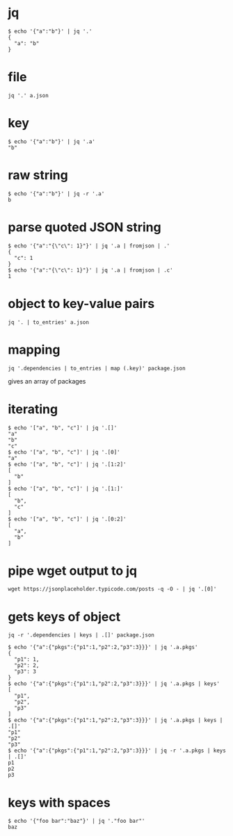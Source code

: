 # jq

```
$ echo '{"a":"b"}' | jq '.'
{
  "a": "b"
}
```

# file

`jq '.' a.json`

# key

```
$ echo '{"a":"b"}' | jq '.a'
"b"
```

# raw string

```
$ echo '{"a":"b"}' | jq -r '.a'
b
```

# parse quoted JSON string

```
$ echo '{"a":"{\"c\": 1}"}' | jq '.a | fromjson | .' 
{
  "c": 1
}
$ echo '{"a":"{\"c\": 1}"}' | jq '.a | fromjson | .c' 
1
```

# object to key-value pairs

`jq '. | to_entries' a.json`

# mapping

`jq '.dependencies | to_entries | map (.key)' package.json`

gives an array of packages

# iterating

```
$ echo '["a", "b", "c"]' | jq '.[]'
"a"
"b"
"c"
$ echo '["a", "b", "c"]' | jq '.[0]'
"a"
$ echo '["a", "b", "c"]' | jq '.[1:2]'
[
  "b"
]
$ echo '["a", "b", "c"]' | jq '.[1:]'
[
  "b",
  "c"
]
$ echo '["a", "b", "c"]' | jq '.[0:2]'
[
  "a",
  "b"
]
```

# pipe wget output to jq

`wget https://jsonplaceholder.typicode.com/posts -q -O - | jq '.[0]'`

# gets keys of object

```
jq -r '.dependencies | keys | .[]' package.json
```

```
$ echo '{"a":{"pkgs":{"p1":1,"p2":2,"p3":3}}}' | jq '.a.pkgs'
{
  "p1": 1,
  "p2": 2,
  "p3": 3
}
$ echo '{"a":{"pkgs":{"p1":1,"p2":2,"p3":3}}}' | jq '.a.pkgs | keys'
[
  "p1",
  "p2",
  "p3"
]
$ echo '{"a":{"pkgs":{"p1":1,"p2":2,"p3":3}}}' | jq '.a.pkgs | keys | .[]'
"p1"
"p2"
"p3"
$ echo '{"a":{"pkgs":{"p1":1,"p2":2,"p3":3}}}' | jq -r '.a.pkgs | keys | .[]'
p1
p2
p3
```

# keys with spaces

```
$ echo '{"foo bar":"baz"}' | jq '."foo bar"'
baz
```
